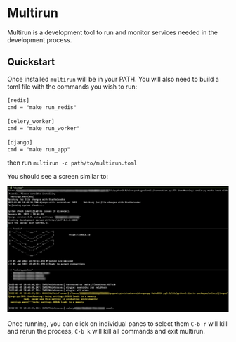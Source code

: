 Multirun
========

Multirun is a development tool to run and monitor services needed in the development process.

Quickstart
----------

Once installed `multirun` will be in your PATH. You will also need to build a toml file with the commands
you wish to run:

```
[redis]
cmd = "make run_redis"

[celery_worker]
cmd = "make run_worker"

[django]
cmd = "make run_app"
```

then run `multirun -c path/to/multirun.toml`  

You should see a screen similar to:

![screenshot of multirun](screenshot.png)

Once running, you can click on individual panes to select them `C-b r` will kill and rerun the process, `C-b k` will kill all commands and exit multirun.